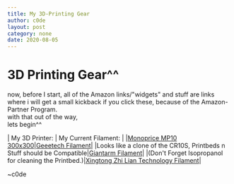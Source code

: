 ```yaml
---
title: My 3D-Printing Gear
author: c0de
layout: post
category: none
date: 2020-08-05
---
```

# 3D Printing Gear^^
now, before I start, all of the Amazon links/"widgets" and stuff are links where i will get a small kickback if you click these, because of the Amazon-Partner Program.  
with that out of the way,  
lets begin^^  
  
| My 3D Printer: | My Current Filament: |
|[Monoprice MP10 300x300](https://amzn.to/2PwMuE5)|[Geeetech Filament](https://amzn.to/3fwIEp6)|
|Looks like a clone of the CR10S, Printbeds n Stuff should be Compatible|[Giantarm Filament](https://amzn.to/30uOALi)|
|(Don't Forget Isopropanol for cleaning the Printbed.)|[Xingtong Zhi Lian Technology Filament](https://amzn.to/30uxMUH)|
  
~c0de